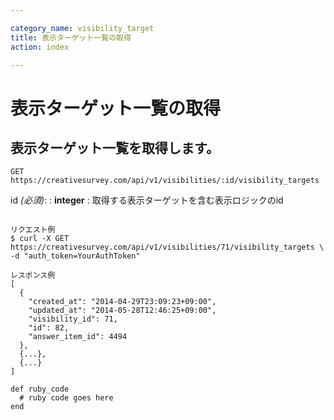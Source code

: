 ```yaml
---

category_name: visibility_target
title: 表示ターゲット一覧の取得
action: index

---
```


# 表示ターゲット一覧の取得

## 表示ターゲット一覧を取得します。

`GET https://creativesurvey.com/api/v1/visibilities/:id/visibility_targets`

id _(必須)_:
: __integer__
: 取得する表示ターゲットを含む表示ロジックのid

~~~

リクエスト例
$ curl -X GET https://creativesurvey.com/api/v1/visibilities/71/visibility_targets \
-d "auth_token=YourAuthToken"

レスポンス例
[
  {
    "created_at": "2014-04-29T23:09:23+09:00",
    "updated_at": "2014-05-28T12:46:25+09:00",
    "visibility_id": 71,
    "id": 82,
    "answer_item_id": 4494
  },
  {...},
  {...}
]

~~~

~~~
def ruby_code
  # ruby code goes here
end
~~~


